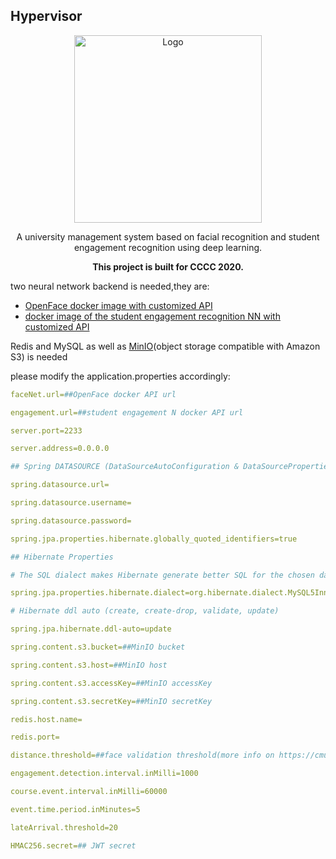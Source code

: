 
## Hypervisor
<p align="center">
<img width="300" height="300" src="https://github.com/HENU-Shabi/Hypervisor/blob/master/readme_pic.png" alt="Logo"/>
</p>
<p align="center">A university management system based on facial recognition and student engagement recognition  using deep learning.</p>
<p align="center"><strong>This project is built for CCCC 2020.</strong></p>

 two neural network backend is needed,they are:
 

 - [OpenFace docker image with customized API](https://hub.docker.com/repository/docker/lu1kaifeng/luopenface)
 - [docker image of the student engagement recognition NN with customized API](https://hub.docker.com/repository/docker/lu1kaifeng/luengagement)

 Redis and MySQL as well as [MinIO](https://min.io/)(object storage compatible with Amazon S3) is needed

please modify the application.properties accordingly:

```yaml
faceNet.url=##OpenFace docker API url

engagement.url=##student engagement N docker API url

server.port=2233

server.address=0.0.0.0

## Spring DATASOURCE (DataSourceAutoConfiguration & DataSourceProperties)

spring.datasource.url=

spring.datasource.username=

spring.datasource.password=

spring.jpa.properties.hibernate.globally_quoted_identifiers=true

## Hibernate Properties

# The SQL dialect makes Hibernate generate better SQL for the chosen database

spring.jpa.properties.hibernate.dialect=org.hibernate.dialect.MySQL5InnoDBDialect

# Hibernate ddl auto (create, create-drop, validate, update)

spring.jpa.hibernate.ddl-auto=update

spring.content.s3.bucket=##MinIO bucket

spring.content.s3.host=##MinIO host

spring.content.s3.accessKey=##MinIO accessKey

spring.content.s3.secretKey=##MinIO secretKey

redis.host.name=

redis.port=

distance.threshold=##face validation threshold(more info on https://cmusatyalab.github.io/openface/)

engagement.detection.interval.inMilli=1000

course.event.interval.inMilli=60000

event.time.period.inMinutes=5

lateArrival.threshold=20

HMAC256.secret=## JWT secret
```
